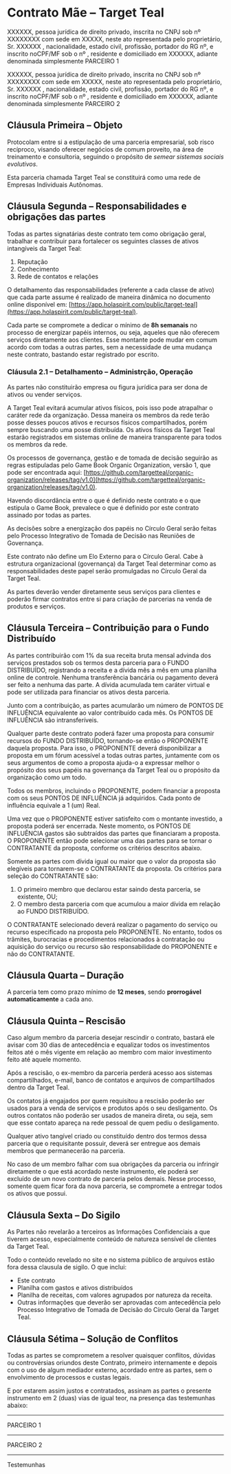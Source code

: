 # Contrato Mãe – Target Teal

XXXXXX, pessoa jurídica de direito privado, inscrita no CNPJ sob nº XXXXXXXX com sede em XXXXX, neste ato representada pelo proprietário, Sr. XXXXXX , nacionalidade, estado civil, profissão, portador do RG nº, e inscrito noCPF/MF sob o nº , residente e domiciliado em XXXXXX, adiante denominada simplesmente PARCEIRO 1

XXXXXX, pessoa jurídica de direito privado, inscrita no CNPJ sob nº XXXXXXXX com sede em XXXXX, neste ato representada pelo proprietário, Sr. XXXXXX , nacionalidade, estado civil, profissão, portador do RG nº, e inscrito noCPF/MF sob o nº , residente e domiciliado em XXXXXX, adiante denominada simplesmente PARCEIRO 2

## Cláusula Primeira – Objeto

Protocolam entre si a estipulação de uma parceria empresarial, sob risco recíproco, visando oferecer negócios de comum proveito, na área de treinamento e consultoria, seguindo o propósito de _semear sistemas sociais evolutivos_.

Esta parceria chamada Target Teal se constituirá como uma rede de Empresas Individuais Autônomas. 

## Cláusula Segunda – Responsabilidades e obrigações das partes

Todas as partes signatárias deste contrato tem como obrigação geral, trabalhar e contribuir para fortalecer os seguintes classes de ativos intangíveis da Target Teal:

1.  Reputação
2.  Conhecimento
3.  Rede de contatos e relações

O detalhamento das responsabilidades (referente a cada classe de ativo) que cada parte assume é realizado de maneira dinâmica no documento online disponível em: [https://app.holaspirit.com/public/target-teal](https://app.holaspirit.com/public/target-teal).

Cada parte se compromete a dedicar o mínimo de **8h semanais** no processo de energizar papéis internos, ou seja, aqueles que não oferecem serviços diretamente aos clientes. Esse montante pode mudar em comum acordo com todas a outras partes, sem a necessidade de uma mudança neste contrato, bastando estar registrado por escrito.

### Cláusula 2.1 – Detalhamento – Administrção, Operação

As partes não constituirão empresa ou figura jurídica para ser dona de ativos ou vender serviços.

A Target Teal evitará acumular ativos físicos, pois isso pode atrapalhar o caráter rede da organização. Dessa maneira os membros da rede terão posse desses poucos ativos e recursos físicos compartilhados, porém sempre buscando uma posse distribuída. Os ativos físicos da Target Teal estarão registrados em sistemas online de maneira transparente para todos os membros da rede.

Os processos de governança, gestão e de tomada de decisão seguirão as regras estipuladas pelo Game Book Organic Organization, versão 1, que pode ser encontrada aqui: [https://github.com/targetteal/organic-organization/releases/tag/v1.0](https://github.com/targetteal/organic-organization/releases/tag/v1.0).

Havendo discordância entre o que é definido neste contrato e o que estipula o Game Book, prevalece o que é definido por este contrato assinado por todas as partes.

As decisões sobre a energização dos papéis no Círculo Geral serão feitas pelo Processo Integrativo de Tomada de Decisão nas Reuniões de Governança.

Este contrato não define um Elo Externo para o Círculo Geral. Cabe à estrutura organizacional (governança) da Target Teal determinar como as responsabilidades deste papel serão promulgadas no Círculo Geral da Target Teal. 

As partes deverão vender diretamente seus serviços para clientes e poderão firmar contratos entre si para criação de parcerias na venda de produtos e serviços.

## Cláusula Terceira – Contribuição para o Fundo Distribuído

As partes contribuirão com 1% da sua receita bruta mensal advinda dos serviços prestados sob os termos desta parceria para o FUNDO DISTRIBUÍDO, registrando a receita e a dívida mês a mês em uma planilha online de controle. Nenhuma transferência bancária ou pagamento deverá ser feito a nenhuma das parte. A dívida acumulada tem caráter virtual e pode ser utilizada para financiar os ativos desta parceria.

Junto com a contribuição, as partes acumularão um número de PONTOS DE INFLUÊNCIA equivalente ao valor contribuído cada mês. Os PONTOS DE INFLUÊNCIA são intransferíveis.

Qualquer parte deste contrato poderá fazer uma proposta para consumir recursos do FUNDO DISTRIBUÍDO, tornando-se então o PROPONENTE daquela proposta. Para isso, o PROPONENTE deverá disponibilizar a proposta em um fórum acessível a todas outras partes, juntamente com os seus argumentos de como a proposta ajuda-o a expressar melhor o propósito dos seus papéis na governança da Target Teal ou o propósito da organização como um todo.

Todos os membros, incluindo o PROPONENTE, podem financiar a proposta com os seus PONTOS DE INFLUÊNCIA já adquiridos. Cada ponto de influência equivale a 1 (um) Real. 

Uma vez que o PROPONENTE estiver satisfeito com o montante investido, a proposta poderá ser encerrada. Neste momento, os PONTOS DE INFLUÊNCIA gastos são subtraídos das partes que financiaram a proposta. O PROPONENTE então pode selecionar uma das partes para se tornar o CONTRATANTE da proposta, conforme os critérios descritos abaixo.

Somente as partes com dívida igual ou maior que o valor da proposta são elegíveis para tornarem-se o CONTRATANTE da proposta. Os critérios para seleção do CONTRATANTE são:

1. O primeiro membro que declarou estar saindo desta parceria, se existente, OU;
2. O membro desta parceria com que acumulou a maior dívida em relação ao FUNDO DISTRIBUÍDO.

O CONTRATANTE selecionado deverá realizar o pagamento do serviço ou recurso especificado na proposta pelo PROPONENTE. No entanto, todos os trâmites, burocracias e procedimentos relacionados à contratação ou aquisição do serviço ou recurso são responsabilidade do PROPONENTE e não do CONTRATANTE.

## Cláusula Quarta – Duração

A parceria tem como prazo mínimo de **12 meses**, sendo **prorrogável automaticamente** a cada ano.

## Cláusula Quinta – Rescisão

Caso algum membro da parceria desejar rescindir o contrato, bastará ele avisar com 30 dias de antecedência e equalizar todos os investimentos feitos até o mês vigente em relação ao membro com maior investimento feito até aquele momento.

Após a rescisão, o ex-membro da parceria perderá acesso aos sistemas compartilhados, e-mail, banco de contatos e arquivos de compartilhados dentro da Target Teal.

Os contatos já engajados por quem requisitou a rescisão poderão ser usados para a venda de serviços e produtos após o seu desligamento. Os outros contatos não poderão ser usados de maneira direta, ou seja, sem que esse contato apareça na rede pessoal de quem pediu o desligamento.

Qualquer ativo tangível criado ou constituído dentro dos termos dessa parceria que o requisitante possuir, deverá ser entregue aos demais membros que permanecerão na parceria.

No caso de um membro falhar com sua obrigações da parceria ou infringir diretamente o que está acordado neste instrumento, ele poderá ser excluído de um novo contrato de parceria pelos demais. Nesse processo, somente quem ficar fora da nova parceria, se compromete a entregar todos os ativos que possui.

## Cláusula Sexta – Do Sigilo

As Partes não revelarão a terceiros as Informações Confidenciais a que tiverem acesso, especialmente conteúdo de natureza sensível de clientes da Target Teal.

Todo o conteúdo revelado no site e no sistema público de arquivos estão fora dessa clausula de sigilo. O que inclui:

* Este contrato
* Planilha com gastos e ativos distribuídos
* Planilha de receitas, com valores agrupados por natureza da receita.
* Outras informações que deverão ser aprovadas com antecedência pelo Processo Integrativo de Tomada de Decisão do Círculo Geral da Target Teal.

## Cláusula Sétima – Solução de Conflitos

Todas as partes se comprometem a resolver quaisquer conflitos, dúvidas ou controvérsias oriundos deste Contrato, primeiro internamente e depois com o uso de algum mediador externo, acordado entre as partes, sem o envolvimento de processos e custas legais.

E por estarem assim justos e contratados, assinam as partes o presente instrumento em 2 (duas) vias de igual teor, na presença das testemunhas abaixo:

___________

PARCEIRO 1

___________

PARCEIRO 2

___________

Testemunhas
